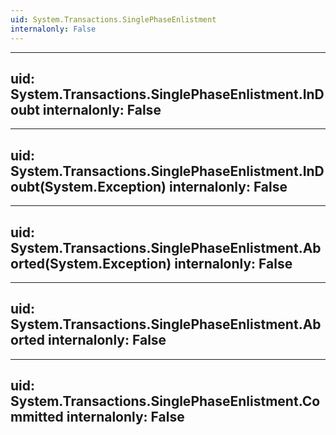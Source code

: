```yaml
---
uid: System.Transactions.SinglePhaseEnlistment
internalonly: False
---
```


---
uid: System.Transactions.SinglePhaseEnlistment.InDoubt
internalonly: False
---

---
uid: System.Transactions.SinglePhaseEnlistment.InDoubt(System.Exception)
internalonly: False
---

---
uid: System.Transactions.SinglePhaseEnlistment.Aborted(System.Exception)
internalonly: False
---

---
uid: System.Transactions.SinglePhaseEnlistment.Aborted
internalonly: False
---

---
uid: System.Transactions.SinglePhaseEnlistment.Committed
internalonly: False
---
